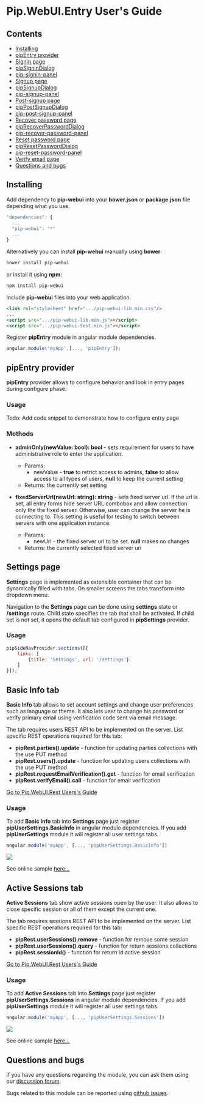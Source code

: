 # Pip.WebUI.Entry User's Guide

## <a name="contents"></a> Contents
- [Installing](#install)
- [pipEntry provider](#entry_provider)
- [Signin page](#signin_page)
- [pipSigninDialog](#signin_dialog)
- [pip-signin-panel](#signin_panel)
- [Signup page](#signup_page)
- [pipSignupDialog](#signup_dialog)
- [pip-signup-panel](#signup_panel)
- [Post-signup page](#post_signup_page)
- [pipPostSignupDialog](#post_signup_dialog)
- [pip-post-signup-panel](#post_signup_panel)
- [Recover password page](#recover_password_page)
- [pipRecoverPasswordDialog](#recover_password_dialog)
- [pip-recover-password-panel](#recover_password_panel)
- [Reset password page](#reset_password_page)
- [pipResetPasswordDialog](#reset_password_dialog)
- [pip-reset-password-panel](#reset_password_panel)
- [Verify email page](#verify_email_page)
- [Questions and bugs](#issues)


## <a name="install"></a> Installing

Add dependency to **pip-webui** into your **bower.json** or **package.json** file depending what you use.
```javascript
"dependencies": {
  ...
  "pip-webui": "*"
  ...
}
```

Alternatively you can install **pip-webui** manually using **bower**:
```bash
bower install pip-webui
```

or install it using **npm**:
```bash
npm install pip-webui
```

Include **pip-webui** files into your web application.
```html
<link rel="stylesheet" href=".../pip-webui-lib.min.css"/>
...
<script src=".../pip-webui-lib.min.js"></script>
<script src=".../pip-webui-test.min.js"></script>
```

Register **pipEntry** module in angular module dependencies.
```javascript
angular.module('myApp',[..., 'pipEntry']);
```

## <a name="entry_provider"></a> pipEntry provider

**pipEntry** provider allows to configure behavior and look in entry pages during configure phase.

### Usage
Todo: Add code snippet to demonstrate how to configure entry page

### Methods

* **adminOnly(newValue: bool): bool** - sets requirement for users to have administrative role to enter the application.
  - Params:
    + newValue - **true** to retrict access to admins, **false** to allow access to all types of users, **null** to keep the current setting
  - Returns: the currently set setting

* **fixedServerUrl(newUrl: string): string** - sets fixed server url. If the url is set, all entry forms hide server URL combobox and allow connection only the the fixed server. Otherwise, user can change the server he is connecting to. This setting is useful for testing to switch between servers with one application instance.
  - Params:
    + newUrl - the fixed server url to be set. **null** makes no changes
  - Returns: the currently selected fixed server url
  
## <a name="settings_page"></a> Settings page

**Settings** page is implemented as extensible container that can be dynamically filled with tabs.
On smaller screens the tabs transform into dropdown menu.

Navigation to the **Settings** page can be done using **settings** state or **/settings** route. 
Child state specifies the tab that shall be activated. If child set is not set, it opens the default tab
configured in **pipSettings** provider.

### Usage

```javascript
pipSideNavProvider.sections([{
    links: [
        {title: 'Settings', url: '/settings'}
    ]
}]);
```

## <a name="basic_info_tab"></a> Basic Info tab

**Basic Info** tab allows to set account settings and change user preferences such as language or theme. It also lets user 
to change his password or verify primary email using verification code sent via email message.

The tab requires users REST API to be implemented on the server.
List specific REST operations required for this tab:
* **pipRest.parties().update** - function for updating parties collections with the use PUT method
* **pipRest.users().update** - function for updating users collections with the use PUT method
* **pipRest.requestEmailVerification().get** - function for email verification
* **pipRest.verifyEmail().call** - function for email verification

[Go to Pip.WebUI.Rest Users's Guide](https://github.com/pip-webui/pip-webui-rest/blob/master/doc/UsersGuide.md)

### Usage

To add **Basic Info** tab into **Settings** page just register **pipUserSettings.BasicInfo** in angular module dependencies.
If you add **pipUserSettings** module it will register all user settings tabs.
```javascript
angular.module('myApp', [..., 'pipUserSettings.BasicInfo'])
```

<img src="images/img-settings-basic-info.png"/>

See online sample [here...](http://webui.pipdevs.com/pip-webui-settings/index.html#/settings/basic_info)


## <a name="sessions_tab"></a> Active Sessions tab

**Active Sessions** tab show active sessions open by the user. It also allows to close specific session or all of them
except the current one.

The tab requires sessions REST API to be implemented on the server.
List specific REST operations required for this tab:
* **pipRest.userSessions().remove** - function for remove some session
* **pipRest.userSessions().query** - function for return sessions collections
* **pipRest.sessionId()** - function for return id active session

[Go to Pip.WebUI.Rest Users's Guide](https://github.com/pip-webui/pip-webui-rest/blob/master/doc/UsersGuide.md)


### Usage

To add **Active Sessions** tab into **Settings** page just register **pipUserSettings.Sessions** in angular module dependencies.
If you add **pipUserSettings** module it will register all user settings tabs.
```javascript
angular.module('myApp', [..., 'pipUserSettings.Sessions'])
```

<img src="images/img-settings-active-sessions.png"/>

See online sample [here...](http://webui.pipdevs.com/pip-webui-settings/index.html#/settings/sessions)


## <a name="issues"></a> Questions and bugs

If you have any questions regarding the module, you can ask them using our 
[discussion forum](https://groups.google.com/forum/#!forum/pip-webui).

Bugs related to this module can be reported using [github issues](https://github.com/pip-webui/pip-webui-settings/issues).
